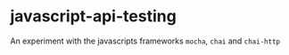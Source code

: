 # javascript-api-testing

An experiment with the javascripts frameworks `mocha`, `chai` and `chai-http`
